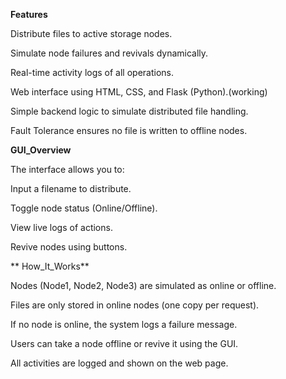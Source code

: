  **Features**

 
 Distribute files to active storage nodes.

 Simulate node failures and revivals dynamically.

 Real-time activity logs of all operations.

 Web interface using HTML, CSS, and Flask (Python).(working)

 Simple backend logic to simulate distributed file handling.

 Fault Tolerance ensures no file is written to offline nodes.

 

**GUI_Overview**

 
The interface allows you to:

Input a filename to distribute.

Toggle node status (Online/Offline).

View live logs of actions.

Revive nodes using buttons.



** How_It_Works**
 
Nodes (Node1, Node2, Node3) are simulated as online or offline.

Files are only stored in online nodes (one copy per request).

If no node is online, the system logs a failure message.

Users can take a node offline or revive it using the GUI.

All activities are logged and shown on the web page.
